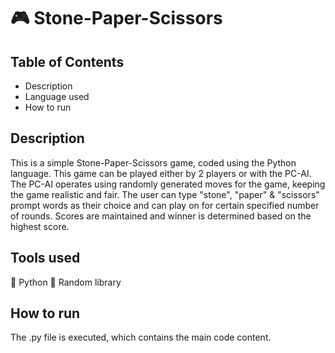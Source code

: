 # 🎮 Stone-Paper-Scissors

## Table of Contents
  - Description
  - Language used
  - How to run 
  

## Description
This is a simple Stone-Paper-Scissors game, coded using the Python language. This game can be played either by 2 players or with the PC-AI. The PC-AI operates using randomly generated moves for the game, keeping the game realistic and fair. The user can type "stone", "paper" & "scissors" prompt words as their choice and can play on for certain specified number of rounds. Scores are maintained and winner is determined based on the highest score.


## Tools used
🐍 Python 🎲 Random library

## How to run
The .py file is executed, which contains the main code content.
